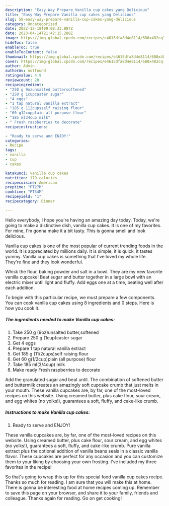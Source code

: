 ```yaml
---
description: "Easy Way Prepare Vanilla cup cakes yang Delicious"
title: "Easy Way Prepare Vanilla cup cakes yang Delicious"
slug: 58-easy-way-prepare-vanilla-cup-cakes-yang-delicious
category: Uncategorized
date: 2022-12-18T09:08:33.887Z
date: 2023-04-14T21:42:15.288Z
image: https://img-global.cpcdn.com/recipes/e4615dfa8d4e8114/680x482cq70/vanilla-cup-cakes-recipe-main-photo.jpg
hideToc: false
enableToc: true
enableTocContent: false
thumbnail: https://img-global.cpcdn.com/recipes/e4615dfa8d4e8114/680x482cq70/vanilla-cup-cakes-recipe-main-photo.jpg
cover: https://img-global.cpcdn.com/recipes/e4615dfa8d4e8114/680x482cq70/vanilla-cup-cakes-recipe-main-photo.jpg
author: Admin
authorAv: notfound
ratingvalue: 4.9
reviewcount: 20
recipeingredient:
- "250 g 9ozunsalted buttersoftened"
- "250 g 1cupcaster sugar"
- "4 eggs"
- "1 tap natural vanilla extract"
- "185 g 112cupsself raising flour"
- "60 g12cupplain all purpose flour"
- "185 ml34cup milk"
- " Fresh raspberries to decorate"
recipeinstructions:

- "Ready to serve and ENJOY!"
categories:
- Recipe
tags:
- vanilla
- cup
- cakes

katakunci: vanilla cup cakes 
nutrition: 179 calories
recipecuisine: American
preptime: "PT27M"
cooktime: "PT34M"
recipeyield: "1"
recipecategory: Dinner

---
```



Hello everybody, I hope you're having an amazing day today. Today, we're going to make a distinctive dish, vanilla cup cakes. It is one of my favorites. For mine, I'm gonna make it a bit tasty. This is gonna smell and look delicious.

Vanilla cup cakes is one of the most popular of current trending foods in the world. It is appreciated by millions daily. It is simple, it is quick, it tastes yummy. Vanilla cup cakes is something that I've loved my whole life. They're fine and they look wonderful.

Whisk the flour, baking powder and salt in a bowl. They are my new favorite vanilla cupcake! Beat sugar and butter together in a large bowl with an electric mixer until light and fluffy. Add eggs one at a time, beating well after each addition.


To begin with this particular recipe, we must prepare a few components. You can cook vanilla cup cakes using 8 ingredients and 0 steps. Here is how you cook it.

<!--inarticleads1-->

##### The ingredients needed to make Vanilla cup cakes:

1. Take 250 g (9oz)unsalted butter,softened
1. Prepare 250 g (1cup)caster sugar
1. Get 4 eggs
1. Prepare 1 tap natural vanilla extract
1. Get 185 g (11/2cups)self raising flour
1. Get 60 g(1/2cup)plain (all purpose) flour
1. Take 185 ml(3/4cup) milk
1. Make ready  Fresh raspberries to decorate


Add the granulated sugar and beat until. The combination of softened butter and buttermilk creates an amazingly soft cupcake crumb that just melts in your mouth. These vanilla cupcakes are, by far, one of the most-loved recipes on this website. Using creamed butter, plus cake flour, sour cream, and egg whites (no yolks!), guarantees a soft, fluffy, and cake-like crumb. 

<!--inarticleads2-->

##### Instructions to make Vanilla cup cakes:


1. Ready to serve and ENJOY!

These vanilla cupcakes are, by far, one of the most-loved recipes on this website. Using creamed butter, plus cake flour, sour cream, and egg whites (no yolks!), guarantees a soft, fluffy, and cake-like crumb. Pure vanilla extract plus the optional addition of vanilla beans seals in a classic vanilla flavor. These cupcakes are perfect for any occasion and you can customize them to your liking by choosing your own frosting. I&#39;ve included my three favorites in the recipe! 

So that's going to wrap this up for this special food vanilla cup cakes recipe. Thanks so much for reading. I am sure that you will make this at home. There is gonna be interesting food at home recipes coming up. Remember to save this page on your browser, and share it to your family, friends and colleague. Thanks again for reading. Go on get cooking!
